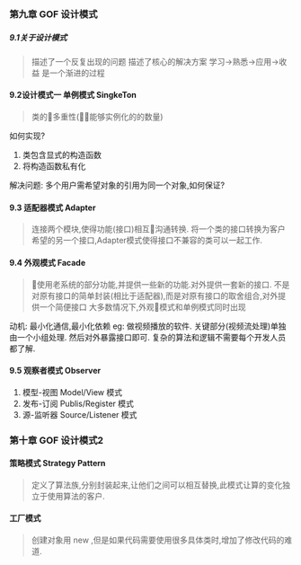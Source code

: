 
### 第九章 GOF 设计模式

##### 9.1关于设计模式
> 描述了一个反复出现的问题
> 描述了核心的解决方案
> 学习->熟悉->应用->收益 是一个渐进的过程

#### 9.2设计模式一 单例模式 SingkeTon
>类的多重性(能够实例化的的数量)

如何实现?
1. 类包含显式的构造函数
2. 将构造函数私有化
   
解决问题: 多个用户需希望对象的引用为同一个对象,如何保证?

#### 9.3 适配器模式 Adapter
> 连接两个模块,使得功能(接口)相互沟通转换. 
> 将一个类的接口转换为客户希望的另一个接口,Adapter模式使得接口不兼容的类可以一起工作.

#### 9.4 外观模式 Facade
> 使用老系统的部分功能,并提供一些新的功能.对外提供一套新的接口.
> 不是对原有接口的简单封装(相比于适配器),而是对原有接口的取舍组合,对外提供一个简便接口
> 大多数情况下,外观模式和单例模式同时出现

动机: 最小化通信,最小化依赖
eg: 做视频播放的软件. 关键部分(视频流处理)单独由一个小组处理. 然后对外暴露接口即可. 复杂的算法和逻辑不需要每个开发人员都了解.

#### 9.5 观察者模式 Observer 

1. 模型-视图 Model/View 模式
2. 发布-订阅 Publis/Register 模式
3. 源-监听器 Source/Listener 模式

### 第十章 GOF 设计模式2

#### 策略模式 Strategy Pattern
>定义了算法族,分别封装起来,让他们之间可以相互替换,此模式让算的变化独立于使用算法的客户.

#### 工厂模式
> 创建对象用 new ,但是如果代码需要使用很多具体类时,增加了修改代码的难道.

